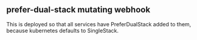 ## prefer-dual-stack mutating webhook

This is deployed so that all services have PreferDualStack added to them, because kubernetes defaults to SingleStack.